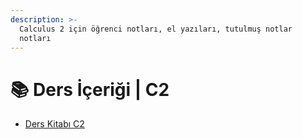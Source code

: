 ```yaml
---
description: >-
  Calculus 2 için öğrenci notları, el yazıları, tutulmuş notlar
  notları
---
```


# 📚 Ders İçeriği \| C2

<!--YPackage.YGitbookIntegration-tarafından-otomatik-oluşturulmuştur-->

- [Ders Kitabı C2](Ders%20Kitab%C4%B1%20C2.pdf)

<!--YPackage.YGitbookIntegration-tarafından-otomatik-oluşturulmuştur-->
